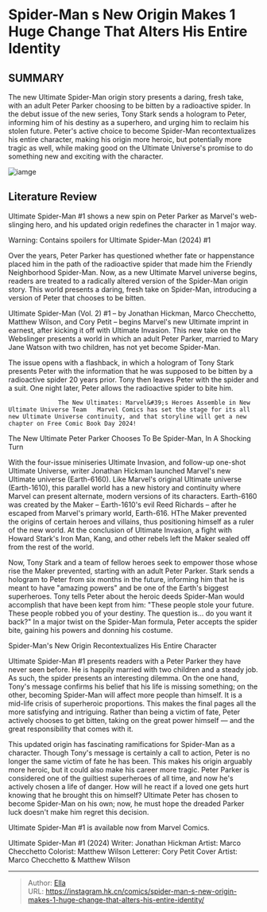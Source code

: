 # Spider-Man s New Origin Makes 1 Huge Change That Alters His Entire Identity


## SUMMARY 



  The new Ultimate Spider-Man origin story presents a daring, fresh take, with an adult Peter Parker choosing to be bitten by a radioactive spider.   In the debut issue of the new series, Tony Stark sends a hologram to Peter, informing him of his destiny as a superhero, and urging him to reclaim his stolen future.   Peter&#39;s active choice to become Spider-Man recontextualizes his entire character, making his origin more heroic, but potentially more tragic as well, while making good on the Ultimate Universe&#39;s promise to do something new and exciting with the character.  

![iamge](https://static1.srcdn.com/wordpress/wp-content/uploads/2024/01/spider-man-origin.jpg)

## Literature Review

Ultimate Spider-Man #1 shows a new spin on Peter Parker as Marvel&#39;s web-slinging hero, and his updated origin redefines the character in 1 major way.




Warning: Contains spoilers for Ultimate Spider-Man (2024) #1 




Over the years, Peter Parker has questioned whether fate or happenstance placed him in the path of the radioactive spider that made him the Friendly Neighborhood Spider-Man. Now, as a new Ultimate Marvel universe begins, readers are treated to a radically altered version of the Spider-Man origin story. This world presents a daring, fresh take on Spider-Man, introducing a version of Peter that chooses to be bitten.

Ultimate Spider-Man (Vol. 2) #1 –  by Jonathan Hickman, Marco Checchetto, Matthew Wilson, and Cory Petit – begins Marvel&#39;s new Ultimate imprint in earnest, after kicking it off with Ultimate Invasion. This new take on the Webslinger presents a world in which an adult Peter Parker, married to Mary Jane Watson with two children, has not yet become Spider-Man.

          




The issue opens with a flashback, in which a hologram of Tony Stark presents Peter with the information that he was supposed to be bitten by a radioactive spider 20 years prior. Tony then leaves Peter with the spider and a suit. One night later, Peter allows the radioactive spider to bite him.

                  The New Ultimates: Marvel&#39;s Heroes Assemble in New Ultimate Universe Team   Marvel Comics has set the stage for its all new Ultimate Universe continuity, and that storyline will get a new chapter on Free Comic Book Day 2024!    


 The New Ultimate Peter Parker Chooses To Be Spider-Man, In A Shocking Turn 
          

With the four-issue miniseries Ultimate Invasion, and follow-up one-shot Ultimate Universe, writer Jonathan Hickman launched Marvel&#39;s new Ultimate universe (Earth-6160). Like Marvel&#39;s original Ultimate universe (Earth-1610), this parallel world has a new history and continuity where Marvel can present alternate, modern versions of its characters. Earth-6160 was created by the Maker – Earth-1610&#39;s evil Reed Richards – after he escaped from Marvel&#39;s primary world, Earth-616. HThe Maker prevented the origins of certain heroes and villains, thus positioning himself as a ruler of the new world. At the conclusion of Ultimate Invasion, a fight with Howard Stark&#39;s Iron Man, Kang, and other rebels left the Maker sealed off from the rest of the world.




Now, Tony Stark and a team of fellow heroes seek to empower those whose rise the Maker prevented, starting with an adult Peter Parker. Stark sends a hologram to Peter from six months in the future, informing him that he is meant to have &#34;amazing powers&#34; and be one of the Earth&#39;s biggest superheroes. Tony tells Peter about the heroic deeds Spider-Man would accomplish that have been kept from him: &#34;These people stole your future. These people robbed you of your destiny. The question is... do you want it back?&#34; In a major twist on the Spider-Man formula, Peter accepts the spider bite, gaining his powers and donning his costume.



 Spider-Man&#39;s New Origin Recontextualizes His Entire Character 
          

Ultimate Spider-Man #1 presents readers with a Peter Parker they have never seen before. He is happily married with two children and a steady job. As such, the spider presents an interesting dilemma. On the one hand, Tony&#39;s message confirms his belief that his life is missing something; on the other, becoming Spider-Man will affect more people than himself. It is a mid-life crisis of superheroic proportions. This makes the final pages all the more satisfying and intriguing. Rather than being a victim of fate, Peter actively chooses to get bitten, taking on the great power himself — and the great responsibility that comes with it.




This updated origin has fascinating ramifications for Spider-Man as a character. Though Tony&#39;s message is certainly a call to action, Peter is no longer the same victim of fate he has been. This makes his origin arguably more heroic, but it could also make his career more tragic. Peter Parker is considered one of the guiltiest superheroes of all time, and now he&#39;s actively chosen a life of danger. How will he react if a loved one gets hurt knowing that he brought this on himself? Ultimate Peter has chosen to become Spider-Man on his own; now, he must hope the dreaded Parker luck doesn&#39;t make him regret this decision.

Ultimate Spider-Man #1 is available now from Marvel Comics.

 Ultimate Spider-Man #1 (2024)                  Writer: Jonathan Hickman   Artist: Marco Checchetto   Colorist: Matthew Wilson   Letterer: Cory Petit   Cover Artist: Marco Checchetto &amp; Matthew Wilson      




---

> Author: [Ella](https://instagram.hk.cn/)  
> URL: https://instagram.hk.cn/comics/spider-man-s-new-origin-makes-1-huge-change-that-alters-his-entire-identity/  

